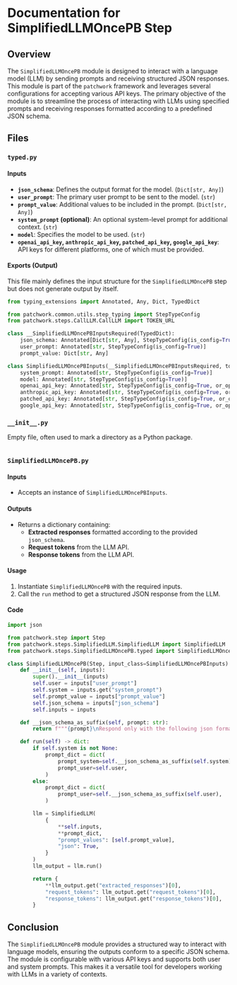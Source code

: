 # Documentation for SimplifiedLLMOncePB Step

## Overview

The `SimplifiedLLMOncePB` module is designed to interact with a language model (LLM) by sending prompts and receiving structured JSON responses. This module is part of the `patchwork` framework and leverages several configurations for accepting various API keys. The primary objective of the module is to streamline the process of interacting with LLMs using specified prompts and receiving responses formatted according to a predefined JSON schema.

## Files

### `typed.py`

#### Inputs

- **`json_schema`**: Defines the output format for the model. (`Dict[str, Any]`)
- **`user_prompt`**: The primary user prompt to be sent to the model. (`str`)
- **`prompt_value`**: Additional values to be included in the prompt. (`Dict[str, Any]`)
- **`system_prompt` (optional)**: An optional system-level prompt for additional context. (`str`)
- **`model`**: Specifies the model to be used. (`str`)
- **`openai_api_key`, `anthropic_api_key`, `patched_api_key`, `google_api_key`**: API keys for different platforms, one of which must be provided.

#### Exports (Output)

This file mainly defines the input structure for the `SimplifiedLLMOncePB` step but does not generate output by itself.

```python
from typing_extensions import Annotated, Any, Dict, TypedDict

from patchwork.common.utils.step_typing import StepTypeConfig
from patchwork.steps.CallLLM.CallLLM import TOKEN_URL

class __SimplifiedLLMOncePBInputsRequired(TypedDict):
    json_schema: Annotated[Dict[str, Any], StepTypeConfig(is_config=True)]
    user_prompt: Annotated[str, StepTypeConfig(is_config=True)]
    prompt_value: Dict[str, Any]

class SimplifiedLLMOncePBInputs(__SimplifiedLLMOncePBInputsRequired, total=False):
    system_prompt: Annotated[str, StepTypeConfig(is_config=True)]
    model: Annotated[str, StepTypeConfig(is_config=True)]
    openai_api_key: Annotated[str, StepTypeConfig(is_config=True, or_op=["patched_api_key", "google_api_key", "anthropic_api_key"])]
    anthropic_api_key: Annotated[str, StepTypeConfig(is_config=True, or_op=["patched_api_key", "google_api_key", "openai_api_key"])]
    patched_api_key: Annotated[str, StepTypeConfig(is_config=True, or_op=["openai_api_key", "google_api_key", "anthropic_api_key"], msg=f"""Model API key not found. Please login at: "{TOKEN_URL}" Please go to the Integration's tab and generate an API key. Please copy the access token that is generated, and add `--patched_api_key=<token>` to the command line. If you are using a OpenAI API Key, please set `--openai_api_key=<token>`.""")]
    google_api_key: Annotated[str, StepTypeConfig(is_config=True, or_op=["patched_api_key", "openai_api_key", "anthropic_api_key"])]
```

### `__init__.py`

Empty file, often used to mark a directory as a Python package.

```python

```

### `SimplifiedLLMOncePB.py`

#### Inputs

- Accepts an instance of `SimplifiedLLMOncePBInputs`.

#### Outputs

- Returns a dictionary containing:
  - **Extracted responses** formatted according to the provided `json_schema`.
  - **Request tokens** from the LLM API.
  - **Response tokens** from the LLM API.

#### Usage

1. Instantiate `SimplifiedLLMOncePB` with the required inputs.
2. Call the `run` method to get a structured JSON response from the LLM.

#### Code

```python
import json

from patchwork.step import Step
from patchwork.steps.SimplifiedLLM.SimplifiedLLM import SimplifiedLLM
from patchwork.steps.SimplifiedLLMOncePB.typed import SimplifiedLLMOncePBInputs

class SimplifiedLLMOncePB(Step, input_class=SimplifiedLLMOncePBInputs):
    def __init__(self, inputs):
        super().__init__(inputs)
        self.user = inputs["user_prompt"]
        self.system = inputs.get("system_prompt")
        self.prompt_value = inputs["prompt_value"]
        self.json_schema = inputs["json_schema"]
        self.inputs = inputs

    def __json_schema_as_suffix(self, prompt: str):
        return f"""{prompt}\nRespond only with the following json format, do not include any additional information:\n{json.dumps(self.json_schema)}"""

    def run(self) -> dict:
        if self.system is not None:
            prompt_dict = dict(
                prompt_system=self.__json_schema_as_suffix(self.system),
                prompt_user=self.user,
            )
        else:
            prompt_dict = dict(
                prompt_user=self.__json_schema_as_suffix(self.user),
            )

        llm = SimplifiedLLM(
            {
                **self.inputs,
                **prompt_dict,
                "prompt_values": [self.prompt_value],
                "json": True,
            }
        )
        llm_output = llm.run()

        return {
            **llm_output.get("extracted_responses")[0],
            "request_tokens": llm_output.get("request_tokens")[0],
            "response_tokens": llm_output.get("response_tokens")[0],
        }
```

## Conclusion

The `SimplifiedLLMOncePB` module provides a structured way to interact with language models, ensuring the outputs conform to a specific JSON schema. The module is configurable with various API keys and supports both user and system prompts. This makes it a versatile tool for developers working with LLMs in a variety of contexts.